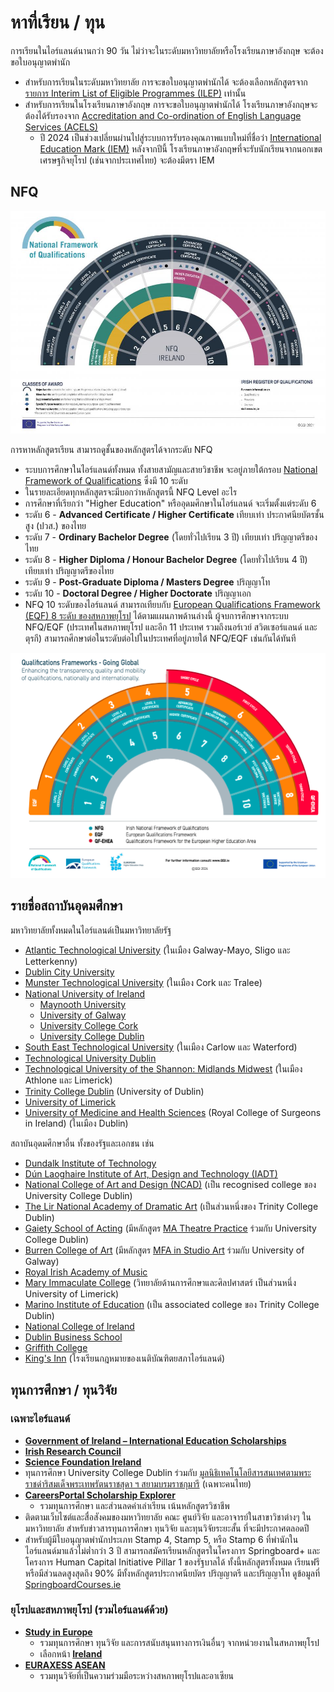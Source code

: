 
# หาที่เรียน / ทุน

การเรียนในไอร์แลนด์นานกว่า 90 วัน ไม่ว่าจะในระดับมหาวิทยาลัยหรือโรงเรียนภาษาอังกฤษ
จะต้องขอใบอนุญาตพำนัก

- สำหรับการเรียนในระดับมหาวิทยาลัย การจะขอใบอนุญาตพำนักได้
  จะต้องเลือกหลักสูตรจาก[รายการ Interim List of Eligible Programmes (ILEP)](https://www.irishimmigration.ie/coming-to-study-in-ireland/what-are-my-study-options/a-third-level-course-or-a-language-course/)
  เท่านั้น
- สำหรับการเรียนในโรงเรียนภาษาอังกฤษ การจะขอใบอนุญาตพำนักได้
  โรงเรียนภาษาอังกฤษจะต้องได้รับรองจาก
  [Accreditation and Co-ordination of English Language Services (ACELS)](https://www.acels.ie)
    - ปี 2024 เป็นช่วงเปลี่ยนผ่านไปสู่ระบบการรับรองคุณภาพแบบใหม่ที่ชื่อว่า
      [International Education Mark (IEM)](https://www.qqi.ie/what-we-do/quality-assurance-of-education-and-training/what-is-the-international-education-mark)
      หลังจากปีนี้ โรงเรียนภาษาอังกฤษที่จะรับนักเรียนจากนอกเขตเศรษฐกิจยุโรป (เช่นจากประเทศไทย)
      จะต้องมีตรา IEM

## NFQ

[![National Framework of Qualifications](./img/nfq-2021.jpg "National Framework of Qualifications")](https://www.qqi.ie/what-we-do/the-qualifications-system/national-framework-of-qualifications)

การหาหลักสูตรเรียน สามารถดูชั้นของหลักสูตรได้จากระดับ NFQ

- ระบบการศึกษาในไอร์แลนด์ทั้งหมด ทั้งสายสามัญและสายวิชาชีพ จะอยู่ภายใต้กรอบ
  [National Framework of Qualifications](https://www.qqi.ie/what-we-do/the-qualifications-system/national-framework-of-qualifications)
  ซึ่งมี 10 ระดับ
- ในรายละเอียดทุกหลักสูตรจะมีบอกว่าหลักสูตรนี้ NFQ Level อะไร
- การศึกษาที่เรียกว่า "Higher Education" หรืออุดมศึกษาในไอร์แลนด์ จะเริ่มตั้งแต่ระดับ 6
- ระดับ 6 - **Advanced Certificate / Higher Certificate** เทียบเท่า ประกาศนียบัตรชั้นสูง (ปวส.) ของไทย
- ระดับ 7 - **Ordinary Bachelor Degree** (โดยทั่วไปเรียน 3 ปี) เทียบเท่า ปริญญาตรีของไทย
- ระดับ 8 - **Higher Diploma / Honour Bachelor Degree** (โดยทั่วไปเรียน 4 ปี) เทียบเท่า ปริญญาตรีของไทย
- ระดับ 9 - **Post-Graduate Diploma / Masters Degree** ปริญญาโท
- ระดับ 10 - **Doctoral Degree / Higher Doctorate** ปริญญาเอก
- NFQ 10 ระดับของไอร์แลนด์ สามารถเทียบกับ
  [European Qualifications Framework (EQF) 8 ระดับ ของสหภาพยุโรป](https://europass.europa.eu/en/europass-digital-tools/european-qualifications-framework) ได้ตามแผนภาพด้านล่างนี้
  ผู้จบการศึกษาจากระบบ NFQ/EQF (ประเทศในสหภาพยุโรป และอีก 11 ประเทศ
  รวมถึงนอร์เวย์ สวิตเซอร์แลนด์ และตุรกี)
  สามารถศึกษาต่อในระดับต่อไปในประเทศที่อยู่ภายใต้ NFQ/EQF เช่นกันได้ทันที

[![เทียบ NFQ กับ EQF](./img/nfq-eqf.png "เทียบ NFQ สีเขียว กับ EQF สีส้ม")](https://europass.europa.eu/en/europass-digital-tools/european-qualifications-framework)

## รายชื่อสถาบันอุดมศึกษา

มหาวิทยาลัยทั้งหมดในไอร์แลนด์เป็นมหาวิทยาลัยรัฐ

- [Atlantic Technological University](https://www.atu.ie/) (ในเมือง Galway-Mayo, Sligo และ Letterkenny)
- [Dublin City University](https://www.dcu.ie/)
- [Munster Technological University](https://www.mtu.ie/) (ในเมือง Cork และ Tralee)
- [National University of Ireland](https://www.nui.ie/)
    - [Maynooth University](https://www.maynoothuniversity.ie/)
    - [University of Galway](https://www.universityofgalway.ie/)
    - [University College Cork](https://www.ucc.ie/)
    - [University College Dublin](https://www.ucd.ie/)
- [South East Technological University](https://www.setu.ie/) (ในเมือง Carlow และ Waterford)
- [Technological University Dublin](https://www.tudublin.ie/)
- [Technological University of the Shannon: Midlands Midwest](https://tus.ie/) (ในเมือง Athlone และ Limerick)
- [Trinity College Dublin](https://www.tcd.ie/) (University of Dublin)
- [University of Limerick](https://www.ul.ie/)
- [University of Medicine and Health Sciences](https://www.rcsi.com/) (Royal College of Surgeons in Ireland) (ในเมือง Dublin)

สถาบันอุดมศึกษาอื่น ทั้งของรัฐและเอกชน เช่น

- [Dundalk Institute of Technology](https://www.dkit.ie/)
- [Dún Laoghaire Institute of Art, Design and Technology (IADT)](https://iadt.ie/)
- [National College of Art and Design (NCAD)](https://www.ncad.ie/) (เป็น recognised college ของ University College Dublin)
- [The Lir National Academy of Dramatic Art](https://www.thelir.ie/) (เป็นส่วนหนึ่งของ Trinity College Dublin)
- [Gaiety School of Acting](https://gaietyschool.com/) (มีหลักสูตร [MA Theatre Practice](https://hub.ucd.ie/usis/!W_HU_MENU.P_PUBLISH?p_tag=PROG&MAJR=Z243) ร่วมกับ University College Dublin)
- [Burren College of Art](https://www.burrencollege.ie/) (มีหลักสูตร [MFA in Studio Art](https://www.universityofgalway.ie/courses/taught-postgraduate-courses/fine-art-studio-art.html) ร่วมกับ University of Galway)
- [Royal Irish Academy of Music](https://www.riam.ie/)
- [Mary Immaculate College](https://www.mic.ul.ie/) (วิทยาลัยด้านการศึกษาและศิลปศาสตร์ เป็นส่วนหนึ่ง University of Limerick)
- [Marino Institute of Education](https://www.mie.ie/) (เป็น associated college ของ Trinity College Dublin)
- [National College of Ireland](https://www.ncirl.ie/)
- [Dublin Business School](https://www.dbs.ie/)
- [Griffith College](https://www.griffith.ie/)
- [King's Inn](https://www.kingsinns.ie/) (โรงเรียนกฎหมายของเนติบัณฑิตยสภาไอร์แลนด์)

## ทุนการศึกษา / ทุนวิจัย

### เฉพาะไอร์แลนด์

- **[Government of Ireland – International Education Scholarships](https://hea.ie/policy/internationalisation/goi-ies/)**
- **[Irish Research Council](https://www.educationinireland.com/en/)**
- **[Science Foundation Ireland](https://www.sfi.ie/)**
- ทุนการศึกษา University College Dublin ร่วมกับ [มูลนิธิเทคโนโลยีสารสนเทศตามพระราชดำริสมเด็จพระเทพรัตนราชสุดา ฯ สยามบรมราชกุมารี](https://www.princess-it.org/scholarship/ucd/) (เฉพาะคนไทย)
- **[CareersPortal Scholarship Explorer](https://careersportal.ie/scholarships/)**
    - รวมทุนการศึกษา และส่วนลดค่าเล่าเรียน เน้นหลักสูตรวิชาชีพ
- ติดตามเว็บไซต์และสื่อสังคมของมหาวิทยาลัย คณะ ศูนย์วิจัย และอาจารย์ในสาขาวิชาต่างๆ
  ในมหาวิทยาลัย สำหรับข่าวสารทุนการศึกษา ทุนวิจัย และทุนวิจัยระยะสั้น ที่จะมีประกาศตลอดปี
- สำหรับผู้มีใบอนุญาตพำนักประเภท Stamp 4, Stamp 5, หรือ Stamp 6
  ที่พำนักในไอร์แลนด์มาแล้วไม่ต่ำกว่า 3 ปี สามารถสมัครเรียนหลักสูตรในโครงการ
  Springboard+ และโครงการ Human Capital Initiative Pillar 1 ของรัฐบาลได้ ทั้งนี้หลักสูตรทั้งหมด เรียนฟรี หรือมีส่วนลดสูงสุดถึง 90% มีทั้งหลักสูตรประกาศนียบัตร ปริญญาตรี และปริญญาโท ดูข้อมูลที่ [SpringboardCourses.ie](https://springboardcourses.ie/)

### ยุโรปและสหภาพยุโรป (รวมไอร์แลนด์ด้วย)

- **[Study in Europe](https://education.ec.europa.eu/study-in-europe/planning-your-studies/scholarships-and-funding)**
    - รวมทุนการศึกษา ทุนวิจัย และการสนับสนุนทางการเงินอื่นๆ จากหน่วยงานในสหภาพยุโรป
    - เลือกหน้า **[Ireland](https://education.ec.europa.eu/study-in-europe/countries/ireland)**
- **[EURAXESS ASEAN](https://euraxess.ec.europa.eu/worldwide/asean)**
    - รวมทุนวิจัยที่เป็นความร่วมมือระหว่างสหภาพยุโรปและอาเซียน
